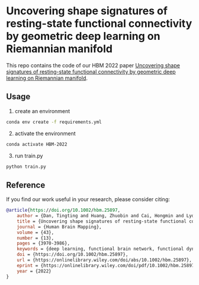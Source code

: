 # Uncovering shape signatures of resting-state functional connectivity by geometric deep learning on Riemannian manifold

This repo contains the code of our HBM 2022 paper [Uncovering shape signatures of resting-state functional connectivity by geometric deep learning on Riemannian manifold](https://onlinelibrary.wiley.com/doi/full/10.1002/hbm.25897).

## Usage

1. create an environment

```bash
conda env create -f requirements.yml
```

2. activate the environment

```bash
conda activate HBM-2022
```

3. run train.py

```bash
python train.py
```

## Reference

If you find our work useful in your research, please consider citing:

```bibtex
@article{https://doi.org/10.1002/hbm.25897,
    author = {Dan, Tingting and Huang, Zhuobin and Cai, Hongmin and Lyday, Robert G. and Laurienti, Paul J. and Wu, Guorong},
    title = {Uncovering shape signatures of resting-state functional connectivity by geometric deep learning on Riemannian manifold},
    journal = {Human Brain Mapping},
    volume = {43},
    number = {13},
    pages = {3970-3986},
    keywords = {deep learning, functional brain network, functional dynamics, Riemannian geometry, symmetric positive definite matrix},
    doi = {https://doi.org/10.1002/hbm.25897},
    url = {https://onlinelibrary.wiley.com/doi/abs/10.1002/hbm.25897},
    eprint = {https://onlinelibrary.wiley.com/doi/pdf/10.1002/hbm.25897},
    year = {2022}
}
```
